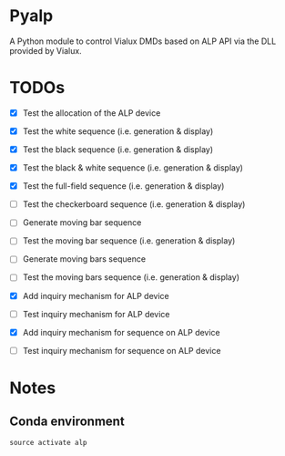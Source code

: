 # Pyalp

A Python module to control Vialux DMDs based on ALP API via the DLL provided by
Vialux.


# TODOs

- [x] Test the allocation of the ALP device
- [x] Test the white sequence (i.e. generation & display)
- [x] Test the black sequence (i.e. generation & display)
- [x] Test the black & white sequence (i.e. generation & display)
- [x] Test the full-field sequence (i.e. generation & display)
- [ ] Test the checkerboard sequence (i.e. generation & display)
- [ ] Generate moving bar sequence
- [ ] Test the moving bar sequence (i.e. generation & display)
- [ ] Generate moving bars sequence
- [ ] Test the moving bars sequence (i.e. generation & display)
- [x] Add inquiry mechanism for ALP device
- [ ] Test inquiry mechanism for ALP device
- [x] Add inquiry mechanism for sequence on ALP device
- [ ] Test inquiry mechanism for sequence on ALP device



# Notes

## Conda environment
```
source activate alp
```
